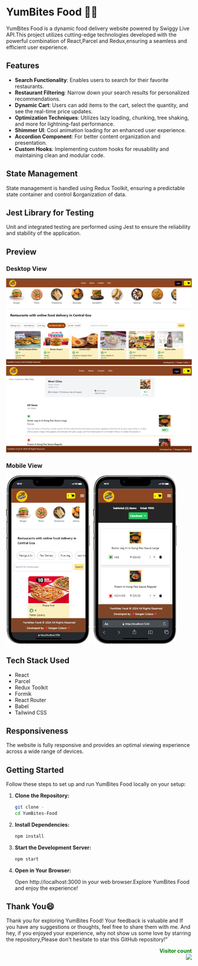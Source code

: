 # YumBites Food 🍔🌯

YumBites Food is a dynamic food delivery website powered by Swiggy Live API.This project utilizes cutting-edge technologies developed with the powerful combination of React,Parcel and Redux,ensuring a seamless and efficient user experience.

## Features

- **Search Functionality**: Enables users to search for their favorite restaurants.
- **Restaurant Filtering**: Narrow down your search results for personalized recommendations.
- **Dynamic Cart**: Users can add items to the cart, select the quantity, and see the real-time price updates.
- **Optimization Techniques**: Utilizes lazy loading, chunking, tree shaking, and more for lightning-fast performance.
- **Shimmer UI**: Cool animation loading for an enhanced user experience.
- **Accordion Component**: For better content organization and presentation.
- **Custom Hooks**: Implementing custom hooks for reusability and maintaining clean and modular code.

## State Management

State management is handled using Redux Toolkit, ensuring a predictable state container and control &organization of data.

## Jest Library for Testing

Unit and integrated testing are performed using Jest to ensure the reliability and stability of the application.

## Preview

### Desktop View

![Desktop View](/src/img/dv1.png)
![Desktop View](/src/img/dv2.png)

### Mobile View

<img src="/src/img/mv1.png" alt="Mobile View" style="width: 45%; margin-right: 5px;">
<img src="/src/img/mv2.png" alt="Mobile View" style="width: 45%;">

## Tech Stack Used

- React
- Parcel
- Redux Toolkit
- Formik
- React Router
- Babel
- Tailwind CSS

## Responsiveness

The website is fully responsive and provides an optimal viewing experience across a wide range of devices.

## Getting Started

Follow these steps to set up and run YumBites Food locally on your setup:

1. **Clone the Repository:**
   ```bash
   git clone -
   cd YumBites-Food
   ```
2. **Install Dependencies:**

   ```bash
   npm install
   ```

3. **Start the Development Server:**

   ```bash
   npm start
   ```

4. **Open in Your Browser:**

   Open http://localhost:3000 in your web browser.Explore YumBites Food and enjoy the experience!

## Thank You😄

Thank you for exploring YumBites Food! Your feedback is valuable and If you have any suggestions or thoughts, feel free to share them with me.
And hey, if you enjoyed your experience, why not show us some love by starring the repository,Please don't hesitate to star this GitHub repository!"

<p align="right">
  <b style="color: green;  ">Visitor count</b>
  <br>

  <img src="https://profile-counter.glitch.me/YumBites-Food/count.svg" />
  </a>
</p>
